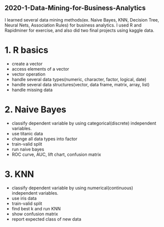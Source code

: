 ## 2020-1-Data-Mining-for-Business-Analytics
I learned several data mining methods(ex. Naive Bayes, KNN, Decision Tree, Neural Nets, Association Rules) for business analytics.
I used R and Rapidminer for exercise, and also did two final projects using kaggle data.

# 1. R basics
- create a vector
- access elements of a vector
- vector operation
- handle several data types(numeric, character, factor, logical, date)
- handle several data structures(vector, data frame, matrix, array, list)
- handle missing data

# 2. Naive Bayes
- classify dependent variable by using categorical(discrete) independent variables. 
- use titanic data
- change all data types into factor
- train-valid split
- run naive bayes
- ROC curve, AUC, lift chart, confusion matrix

# 3. KNN
- classify dependent variable by using numerical(continuous) independent variables. 
- use iris data
- train-valid split
- find best k and run KNN
- show confusion matrix
- report expected class of new data
